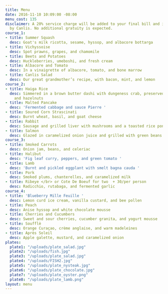 ```yaml
---
title: Menu
date: 2016-11-10 10:09:00 -08:00
menu_cost: 135
disclaimer: A 20% service charge will be added to your final bill and is retained
  by Canlis. No additional gratuity is expected.
course_1:
- title: Summer Squash
  desc: Goat's milk ricotta, sesame, hyssop, and albacore bottarga
- title: Vichyssoise
  desc: Spot prawns, grapes, and chamomile
- title: Beets and Potatoes
  desc: Huckleberries, umeboshi, and fresh cream
- title: Albacore and Tomato
  desc: In a vinaigrette of albacore, tomato, and bone marrow
- title: Canlis Salad
  desc: Our great grandmother’s recipe, with bacon, mint, and lemon
course_2:
- title: Haiga Rice
  desc: Simmered in a brown butter dashi with dungeness crab, preserved strawberries,
    and hazelnuts
- title: Malted Pancake
  desc: 'Fermented cabbage and sauce Pierre '
- title: Soured Corn Strascinati
  desc: Burnt wheat, basil, and goat cheese
- title: Rabbit
  desc: Sausage and grilled liver with mushrooms and a toasted rice ponzu
- title: Salmon
  desc: Glazed in caramelized onion juice and grilled with green beans and gari
course_3:
- title: Smoked Carrots
  desc: Onion jam, beans, and celeriac
- title: Halibut
  desc: 'Fig leaf curry, peppers, and green tomato '
- title: Lamb
  desc: 'Burnt and pickled eggplant with smelt bagna cauda '
- title: Pork
  desc: Smoked plums, chanterelles, and caramelized milk
- title: Ribeye </br> or Cote De Boeuf for two  + 30/per person
  desc: Radicchio, rutabaga, and fermented garlic
course_4:
- title: 'Blueberry Mille Feuille '
  desc: Lemon curd ice cream, vanilla custard, and bee pollen
- title: Peach
  desc: Anise hyssop and white chocolate mousse
- title: Cherries and Cucumbers
  desc: Sweet and sour cherries, cucumber granita, and yogurt mousse
- title: Soufflè
  desc: Orange Curaçao, crème anglaise, and warm madeleines
- title: Après Soleil
  desc: Apple galette, mustard, and caramelized onion
plates:
  plate1: "/uploads/plate_salad.jpg"
  plate2: "/uploads/fish.jpg"
  plate3: "/uploads/plate_salad.jpg"
  plate4: "/uploads/FISH2.jpg"
  plate5: "/uploads/plate_nysteak.jpg"
  plate6: "/uploads/plate_chocolate.jpg"
  plate7: "/uploads/plate_oyster.png"
  plate8: "/uploads/plate_lamb.png"
layout: menu
---
```


